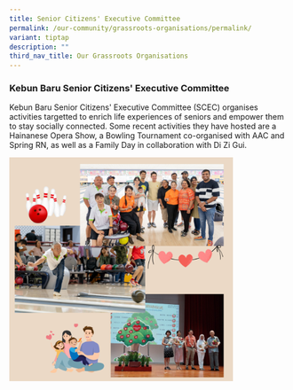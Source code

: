 ```yaml
---
title: Senior Citizens' Executive Committee
permalink: /our-community/grassroots-organisations/permalink/
variant: tiptap
description: ""
third_nav_title: Our Grassroots Organisations
---
```

<h3><strong>Kebun Baru Senior Citizens' Executive Committee</strong></h3><p>Kebun Baru Senior Citizens' Executive Committee (SCEC) organises activities targetted to enrich life experiences of seniors and empower them to stay socially connected. Some recent activities they have hosted are a Hainanese Opera Show, a Bowling Tournament co-organised with AAC and Spring RN, as well as a Family Day in collaboration with Di Zi Gui.</p><div class="isomer-image-wrapper"><img style="width: 80%;" height="auto" width="100%" alt="" src="/images/scec.png"></div><p></p>